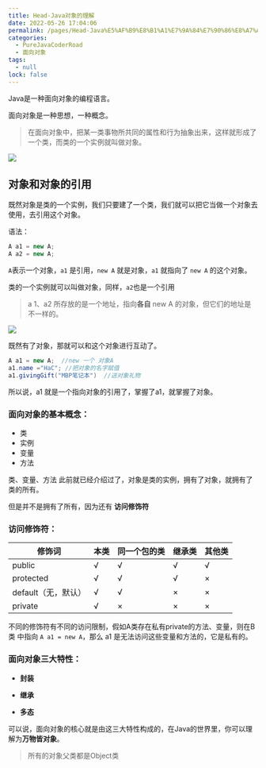 ```yaml
---
title: Head-Java对象的理解
date: 2022-05-26 17:04:06
permalink: /pages/Head-Java%E5%AF%B9%E8%B1%A1%E7%9A%84%E7%90%86%E8%A7%A3
categories: 
  - PureJavaCoderRoad
  - 面向对象
tags: 
  - null
lock: false
---
```

Java是一种面向对象的编程语言。

面向对象是一种思想，一种概念。

> 在面向对象中，把某一类事物所共同的属性和行为抽象出来，这样就形成了一个类，而类的一个实例就叫做对象。

![](https://blog-1253198264.cos.ap-guangzhou.myqcloud.com/l)

## 对象和对象的引用

既然对象是类的一个实例，我们只要建了一个类，我们就可以把它当做一个对象去使用，去引用这个对象。

语法：

```java
A a1 = new A;
A a2 = new A;
```

`A`表示一个对象，`a1` 是引用，`new A` 就是对象，`a1` 就指向了 `new A` 的这个对象。

类的一个实例就可以叫做对象，同样，`a2`也是一个引用

> a 1、a2 所存放的是一个地址，指向**各自** new A 的对象，但它们的地址是不一样的。

![](https://blog-1253198264.cos.ap-guangzhou.myqcloud.com/image-20210111101815188.png)



既然有了对象，那就可以和这个对象进行互动了。

```java
A a1 = new A;  //new 一个 对象A
a1.name ="HaC"; //把对象的名字赋值
a1.givingGift("MBP笔记本")  //送对象礼物
```



所以说，a1 就是一个指向对象的引用了，掌握了a1，就掌握了对象。

### 面向对象的基本概念：

- 类
- 实例
- 变量
- 方法

类、变量、方法 此前就已经介绍过了，对象是类的实例，拥有了对象，就拥有了类的所有。

但是并不是拥有了所有，因为还有 **访问修饰符**

### 访问修饰符：

| 修饰词              | 本类 | 同一个包的类 | 继承类 | 其他类 |
| ------------------- | ---- | ------------ | ------ | ------ |
| public              | √    | √            | √      | √      |
| protected           | √    | √            | √      | ×      |
| default（无，默认） | √    | √            | ×      | ×      |
| private             | √    | ×            | ×      | ×      |



不同的修饰符有不同的访问限制，假如A类存在私有private的方法、变量，则在B类 中指向 `A a1 = new A`，那么 a1 是无法访问这些变量和方法的，它是私有的。



### 面向对象三大特性：

- **封装**

- **继承**

- **多态**

可以说，面向对象的核心就是由这三大特性构成的，在Java的世界里，你可以理解为**万物皆对象**。

> 所有的对象父类都是Object类








